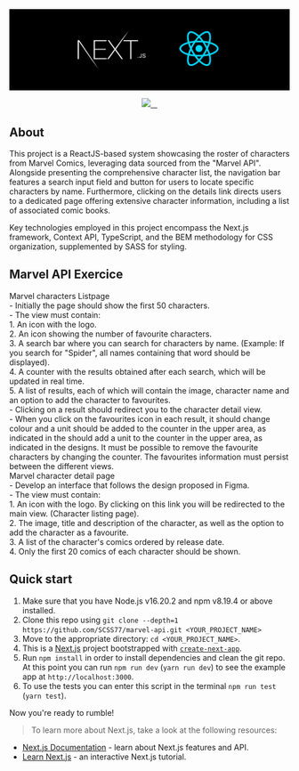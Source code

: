 <img src="https://raw.githubusercontent.com/SCSS77/marvel-api/refs/heads/master/public/banner-next-react.jpeg?token=GHSAT0AAAAAACYO5VL2UQQTTBBYBGMUX3T4ZYACTPA" alt="react boilerplate banner" align="center" />

<br />

<p align="center" dir="auto">
  <a aria-label="Vercel logo" href="https://vercel.com" rel="nofollow">
    <img src="https://camo.githubusercontent.com/1210c36bead6cfcb15611855f43b91e6d1a786a7494277c443be911e5e48b84e/68747470733a2f2f696d672e736869656c64732e696f2f62616467652f4d414445253230425925323056657263656c2d3030303030302e7376673f7374796c653d666f722d7468652d6261646765266c6f676f3d56657263656c266c6162656c436f6c6f723d303030" data-canonical-src="https://img.shields.io/badge/MADE%20BY%20Vercel-000000.svg?style=for-the-badge&amp;logo=Vercel&amp;labelColor=000" style="max-width: 100%;">
  </a>
  <a aria-label="NPM version" href="https://www.npmjs.com/package/next" rel="nofollow">
    <img alt="" src="https://camo.githubusercontent.com/c2d412c35131fe13ccdee4ddf7879f5cffe90509f2bf0540b5428d76ded71476/68747470733a2f2f696d672e736869656c64732e696f2f6e706d2f762f6e6578742e7376673f7374796c653d666f722d7468652d6261646765266c6162656c436f6c6f723d303030303030" data-canonical-src="https://img.shields.io/npm/v/next.svg?style=for-the-badge&amp;labelColor=000000" style="max-width: 100%;">
  </a>
  <a aria-label="License" href="https://github.com/vercel/next.js/blob/canary/license.md">
    <img alt="" src="https://camo.githubusercontent.com/9be3d0216cf01c592bce7bb948ec30b12d50e505f2ba05a6704f69d3b4ab5bcf/68747470733a2f2f696d672e736869656c64732e696f2f6e706d2f6c2f6e6578742e7376673f7374796c653d666f722d7468652d6261646765266c6162656c436f6c6f723d303030303030" data-canonical-src="https://img.shields.io/npm/l/next.svg?style=for-the-badge&amp;labelColor=000000" style="max-width: 100%;">
  </a>
  <a aria-label="Join the community on GitHub" href="https://github.com/vercel/next.js/discussions">
    <img alt="" src="https://camo.githubusercontent.com/5c10e4f17a3f0976591009bd10aa09fd8ce885c54e4c6527ce1107006be252d6/68747470733a2f2f696d672e736869656c64732e696f2f62616467652f4a6f696e253230746865253230636f6d6d756e6974792d626c756576696f6c65742e7376673f7374796c653d666f722d7468652d6261646765266c6f676f3d4e6578742e6a73266c6162656c436f6c6f723d303030303030266c6f676f57696474683d3230" data-canonical-src="https://img.shields.io/badge/Join%20the%20community-blueviolet.svg?style=for-the-badge&amp;logo=Next.js&amp;labelColor=000000&amp;logoWidth=20" style="max-width: 100%;">
  </a>
</p>

## About

This project is a ReactJS-based system showcasing the roster of characters from Marvel Comics, leveraging data sourced from the "Marvel API". Alongside presenting the comprehensive character list, the navigation bar features a search input field and button for users to locate specific characters by name. Furthermore, clicking on the details link directs users to a dedicated page offering extensive character information, including a list of associated comic books.

Key technologies employed in this project encompass the Next.js framework, Context API, TypeScript, and the BEM methodology for CSS organization, supplemented by SASS for styling.

## Marvel API Exercice

<dl>
  <dt>Marvel characters Listpage</dt>
  - Initially the page should show the first 50 characters.<br>
  - The view must contain:<br>
        1. An icon with the logo.<br>
        2. An icon showing the number of favourite characters.<br>
        3. A search bar where you can search for characters by name. (Example: If you search for "Spider", all names containing that word should be displayed).<br>
        4. A counter with the results obtained after each search, which will be updated in real time.<br>
        5. A list of results, each of which will contain the image, character name and an option to add the character to favourites.<br>
  - Clicking on a result should redirect you to the character detail view.<br>
  - When you click on the favourites icon in each result, it should change colour and a unit should be added to the counter in the upper area, as indicated in the should add a unit to the counter in the upper area, as indicated in the designs. It must be possible to remove the favourite characters by changing the counter. The favourites information must persist between the different views.

  <dt>Marvel character detail page</dt>
  - Develop an interface that follows the design proposed in Figma.<br>
  - The view must contain:<br>
    1. An icon with the logo. By clicking on this link you will be redirected to the main view. (Character listing page).<br>
    2. The image, title and description of the character, as well as the option to add the character as a favourite.<br>
    3. A list of the character's comics ordered by release date.<br>
    4. Only the first 20 comics of each character should be shown.
</dl>

## Quick start

1.  Make sure that you have Node.js v16.20.2 and npm v8.19.4 or above installed.
2.  Clone this repo using `git clone --depth=1 https://github.com/SCSS77/marvel-api.git <YOUR_PROJECT_NAME>`
3.  Move to the appropriate directory: `cd <YOUR_PROJECT_NAME>`.<br />
4. This is a [Next.js](https://nextjs.org/) project bootstrapped with [`create-next-app`](https://github.com/vercel/next.js/tree/canary/packages/create-next-app).
5.  Run `npm install` in order to install dependencies and clean the git repo.<br />
    At this point you can run `npm run dev` (`yarn run dev`) to see the example app at `http://localhost:3000`.
6. To use the tests you can enter this script in the terminal `npm run test` (`yarn test`).

Now you're ready to rumble!

> To learn more about Next.js, take a look at the following resources:

- [Next.js Documentation](https://nextjs.org/docs) - learn about Next.js features and API.
- [Learn Next.js](https://nextjs.org/learn) - an interactive Next.js tutorial.
